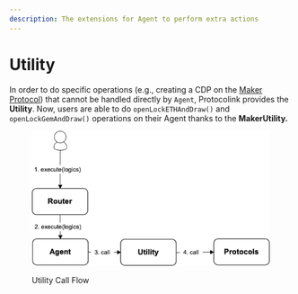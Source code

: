 ```yaml
---
description: The extensions for Agent to perform extra actions
---
```


# Utility

In order to do specific operations (e.g., creating a CDP on the [Maker Protocol](https://docs.makerdao.com/)) that cannot be handled directly by `Agent`, Protocolink provides the **Utility**. Now, users are able to do `openLockETHAndDraw()` and `openLockGemAndDraw()` operations on their Agent thanks to the **MakerUtility.**

<figure><img src="../../.gitbook/assets/MakerUtility.png" alt=""><figcaption><p>Utility Call Flow</p></figcaption></figure>
